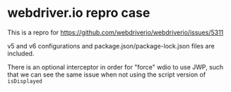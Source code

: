 # webdriver.io repro case

This is a repro for https://github.com/webdriverio/webdriverio/issues/5311

v5 and v6 configurations and package.json/package-lock.json files are included.

There is an optional interceptor in order for "force" wdio to use JWP, such that we can see the same issue when not using the script version of `isDisplayed`
